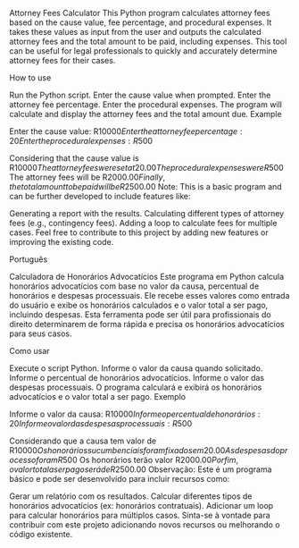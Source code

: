 Attorney Fees Calculator
This Python program calculates attorney fees based on the cause value, fee percentage, and procedural expenses. It takes these values as input from the user and outputs the calculated attorney fees and the total amount to be paid, including expenses. This tool can be useful for legal professionals to quickly and accurately determine attorney fees for their cases.

How to use

Run the Python script.
Enter the cause value when prompted.
Enter the attorney fee percentage.
Enter the procedural expenses.
The program will calculate and display the attorney fees and the total amount due.
Example

Enter the cause value: R$10000
Enter the attorney fee percentage: 20
Enter the procedural expenses: R$500

Considering that the cause value is R$10000
The attorney fees were set at 20.00%
The procedural expenses were R$500
The attorney fees will be R$2000.00
Finally, the total amount to be paid will be R$2500.00
Note: This is a basic program and can be further developed to include features like:

Generating a report with the results.
Calculating different types of attorney fees (e.g., contingency fees).
Adding a loop to calculate fees for multiple cases.
Feel free to contribute to this project by adding new features or improving the existing code.

Português

Calculadora de Honorários Advocatícios
Este programa em Python calcula honorários advocatícios com base no valor da causa, percentual de honorários e despesas processuais. Ele recebe esses valores como entrada do usuário e exibe os honorários calculados e o valor total a ser pago, incluindo despesas. Esta ferramenta pode ser útil para profissionais do direito determinarem de forma rápida e precisa os honorários advocatícios para seus casos.

Como usar

Execute o script Python.
Informe o valor da causa quando solicitado.
Informe o percentual de honorários advocatícios.
Informe o valor das despesas processuais.
O programa calculará e exibirá os honorários advocatícios e o valor total a ser pago.
Exemplo

Informe o valor da causa: R$10000
Informe o percentual de honorários: 20
Informe o valor das despesas processuais: R$500

Considerando que a causa tem valor de R$10000
Os honorários sucumbenciais foram fixados em 20.00%
As despesas do processo foram R$500
Os honorários terão valor R$2000.00
Por fim, o valor total a ser pago será de R$2500.00
Observação: Este é um programa básico e pode ser desenvolvido para incluir recursos como:

Gerar um relatório com os resultados.
Calcular diferentes tipos de honorários advocatícios (ex: honorários contratuais).
Adicionar um loop para calcular honorários para múltiplos casos.
Sinta-se à vontade para contribuir com este projeto adicionando novos recursos ou melhorando o código existente.
